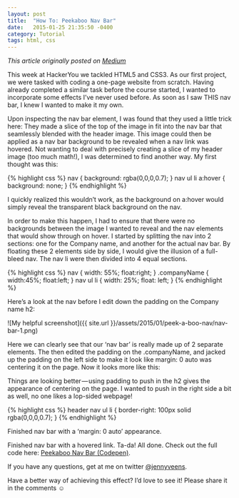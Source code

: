 ```yaml
---
layout: post
title:  "How To: Peekaboo Nav Bar"
date:   2015-01-25 21:35:50 -0400
category: Tutorial
tags: html, css
---
```


*This article originally posted on [Medium](https://medium.com/@jennyveens/how-to-peekaboo-nav-bar-6f795c17b3b7#.b5rn6lkk3)*

This week at HackerYou we tackled HTML5 and CSS3.
As our first project, we were tasked with coding a one-page website from scratch. Having already completed a similar task before the course started, I wanted to incorporate some effects I’ve never used before. As soon as I saw THIS nav bar, I knew I wanted to make it my own.

Upon inspecting the nav bar element, I was found that they used a little trick here: They made a slice of the top of the image in fit into the nav bar that seamlessly blended with the header image. This image could then be applied as a nav bar background to be revealed when a nav link was hovered.
Not wanting to deal with precisely creating a slice of my header image (too much math!), I was determined to find another way. My first thought was this:

{% highlight css %}
nav {
  background: rgba(0,0,0,0.7);
}
nav ul li a:hover {
  background: none;
}
{% endhighlight %}

I quickly realized this wouldn’t work, as the background on a:hover would simply reveal the transparent black background on the nav.

In order to make this happen, I had to ensure that there were no backgrounds between the image I wanted to reveal and the nav elements that would show through on hover.
I started by splitting the nav into 2 sections: one for the Company name, and another for the actual nav bar. By floating these 2 elements side by side, I would give the illusion of a full-bleed nav. The nav li were then divided into 4 equal sections.

{% highlight css %}
nav {
  width: 55%;
  float:right;
}
.companyName {
  width:45%;
  float:left;
}
nav ul li {
  width: 25%;
  float: left;
}
{% endhighlight %}

Here’s a look at the nav before I edit down the padding on the Company name h2:

![My helpful screenshot]({{ site.url }}/assets/2015/01/peek-a-boo-nav/nav-bar-1.png)

Here we can clearly see that our ‘nav bar’ is really made up of 2 separate elements.
The then edited the padding on the .companyName, and jacked up the padding on the left side to make it look like margin: 0 auto was centering it on the page. Now it looks more like this:

Things are looking better — using padding to push in the h2 gives the appearance of centering on the page.
I wanted to push in the right side a bit as well, no one likes a lop-sided webpage!

{% highlight css %}
header nav ul li {
  border-right: 100px solid rgba(0,0,0,0.7);
}
{% endhighlight %}

Finished nav bar with a ‘margin: 0 auto’ appearance.

Finished nav bar with a hovered link.
Ta-da! All done. Check out the full code here: [Peekaboo Nav Bar (Codepen)](http://codepen.io/jennyveens/pen/GgEdpy).

If you have any questions, get at me on twitter [@jennyveens](https://twitter.com/jennyveens).

Have a better way of achieving this effect? I’d love to see it! Please share it in the comments ☺
